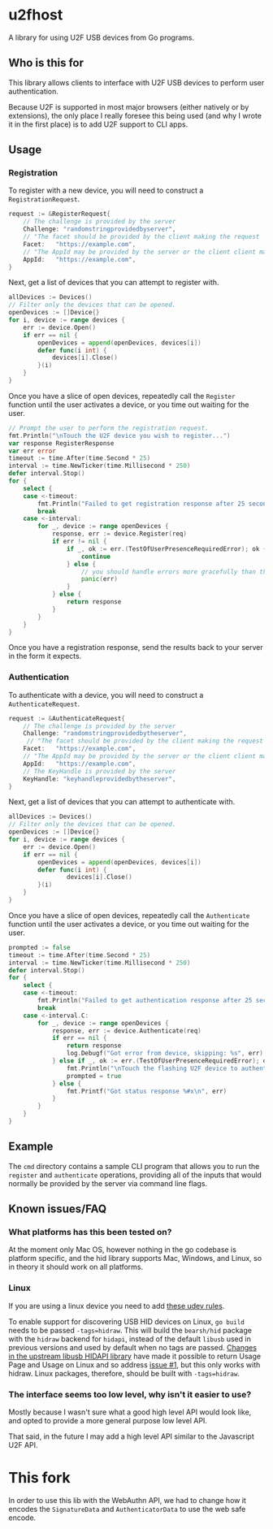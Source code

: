 # u2fhost

A library for using U2F USB devices from Go programs.

## Who is this for
This library allows clients to interface with U2F USB devices to perform user authentication.

Because U2F is supported in most major browsers (either natively or by extensions), the only place I really foresee this being used (and why I wrote it in the first place) is to add U2F support to CLI apps.

## Usage

### Registration

To register with a new device, you will need to construct a `RegistrationRequest`.
```go
request := &RegisterRequest{
	// The challenge is provided by the server
	Challenge: "randomstringprovidedbyserver",
	// "The facet should be provided by the client making the request
	Facet:	 "https://example.com",
	// "The AppId may be provided by the server or the client client making the request.
	AppId:	 "https://example.com",
}
```

Next, get a list of devices that you can attempt to register with.

```go
allDevices := Devices()
// Filter only the devices that can be opened.
openDevices := []Device{}
for i, device := range devices {
	err := device.Open()
	if err == nil {
		openDevices = append(openDevices, devices[i])
		defer func(i int) {
			devices[i].Close()
		}(i)
	}
}
```

Once you have a slice of open devices, repeatedly call the `Register` function until the user activates a device, or you time out waiting for the user.

```go
// Prompt the user to perform the registration request.
fmt.Println("\nTouch the U2F device you wish to register...")
var response RegisterResponse
var err error
timeout := time.After(time.Second * 25)
interval := time.NewTicker(time.Millisecond * 250)
defer interval.Stop()
for {
    select {
    case <-timeout:
		fmt.Println("Failed to get registration response after 25 seconds")
		break
    case <-interval:
		for _, device := range openDevices {
			response, err := device.Register(req)
			if err != nil {
				if _, ok := err.(TestOfUserPresenceRequiredError); ok {
					continue
				} else {
					// you should handle errors more gracefully than this
					panic(err)
				}
			} else {
				return response
			}
		}
    }
}
```

Once you have a registration response, send the results back to your server in the form it expects.

### Authentication

To authenticate with a device, you will need to construct a `AuthenticateRequest`.

```go
request := &AuthenticateRequest{
	// The challenge is provided by the server
	Challenge: "randomstringprovidedbytheserver",
	 // "The facet should be provided by the client making the request
	Facet:	 "https://example.com",
	// "The AppId may be provided by the server or the client client making the request.
	AppId:	 "https://example.com",
	// The KeyHandle is provided by the server
	KeyHandle: "keyhandleprovidedbytheserver",
}
```

Next, get a list of devices that you can attempt to authenticate with.

```go
allDevices := Devices()
// Filter only the devices that can be opened.
openDevices := []Device{}
for i, device := range devices {
	err := device.Open()
	if err == nil {
		openDevices = append(openDevices, devices[i])
		defer func(i int) {
				devices[i].Close()
		}(i)
	}
}
```

Once you have a slice of open devices, repeatedly call the `Authenticate` function until the user activates a device, or you time out waiting for the user.

```go
prompted := false
timeout := time.After(time.Second * 25)
interval := time.NewTicker(time.Millisecond * 250)
defer interval.Stop()
for {
    select {
	case <-timeout:
		fmt.Println("Failed to get authentication response after 25 seconds")
		break
	case <-interval.C:
		for _, device := range openDevices {
			response, err := device.Authenticate(req)
			if err == nil {
				return response
				log.Debugf("Got error from device, skipping: %s", err)
			} else if _, ok := err.(TestOfUserPresenceRequiredError); ok && !prompted {
				fmt.Println("\nTouch the flashing U2F device to authenticate...\n")
				prompted = true
			} else {
				fmt.Printf("Got status response %#x\n", err)
			}
		}
    }
}
```
## Example
The `cmd` directory contains a sample CLI program that allows you to run the `register` and `authenticate` operations, providing all of the inputs that would normally be provided by the server via command line flags.

## Known issues/FAQ

### What platforms has this been tested on?
At the moment only Mac OS, however nothing in the go codebase is platform specific, and the hid library supports Mac, Windows, and Linux, so in theory it should work on all platforms.

### Linux
If you are using a linux device you need to add [these udev rules](https://github.com/Yubico/libu2f-host/blob/master/70-u2f.rules).

To enable support for discovering USB HID devices on Linux, `go build` needs to be passed `-tags=hidraw`. This will build the `bearsh/hid` package with the `hidraw` backend for `hidapi`, instead of the default `libusb` used in previous versions and used by default when no tags are passed.
[Changes in the upstream libusb HIDAPI library](https://github.com/libusb/hidapi/pull/139/files) have made it possible to return Usage Page and Usage on Linux and so address [issue #1](https://github.com/marshallbrekka/go-u2fhost/issues/1), but this only works with hidraw.
Linux packages, therefore, should be built with `-tags=hidraw`.

### The interface seems too low level, why isn't it easier to use?
Mostly because I wasn't sure what a good high level API would look like, and opted to provide a more general purpose low level API.

That said, in the future I may add a high level API similar to the Javascript U2F API.

# This fork

In order to use this lib with the WebAuthn API, we had to change how it encodes the `SignatureData` and `AuthenticatorData` to use the web safe encode.
